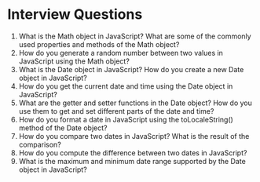 # Interview Questions

1. What is the Math object in JavaScript? What are some of the commonly used properties and methods of the Math object?
2. How do you generate a random number between two values in JavaScript using the Math object?
3. What is the Date object in JavaScript? How do you create a new Date object in JavaScript?
4. How do you get the current date and time using the Date object in JavaScript?
5. What are the getter and setter functions in the Date object? How do you use them to get and set different parts of the date and time?
6. How do you format a date in JavaScript using the toLocaleString() method of the Date object?
7. How do you compare two dates in JavaScript? What is the result of the comparison?
8. How do you compute the difference between two dates in JavaScript?
9. What is the maximum and minimum date range supported by the Date object in JavaScript?
